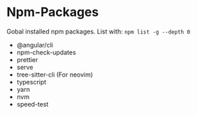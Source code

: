# Npm-Packages

Gobal installed npm packages.
List with: `npm list -g --depth 0`

- @angular/cli
- npm-check-updates
- prettier
- serve
- tree-sitter-cli (For neovim)
- typescript
- yarn
- nvm
- speed-test

